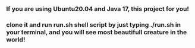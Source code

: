 <h3> If you are using Ubuntu20.04 and Java 17, this project for you! </h3>

<h3> clone it and run run.sh shell script by just typing ./run.sh in your terminal, and you will see most beautifull creature in the world!</h3>